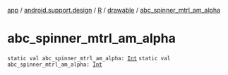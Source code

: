 [app](../../../index.md) / [android.support.design](../../index.md) / [R](../index.md) / [drawable](index.md) / [abc_spinner_mtrl_am_alpha](./abc_spinner_mtrl_am_alpha.md)

# abc_spinner_mtrl_am_alpha

`static val abc_spinner_mtrl_am_alpha: `[`Int`](https://kotlinlang.org/api/latest/jvm/stdlib/kotlin/-int/index.html)
`static val abc_spinner_mtrl_am_alpha: `[`Int`](https://kotlinlang.org/api/latest/jvm/stdlib/kotlin/-int/index.html)